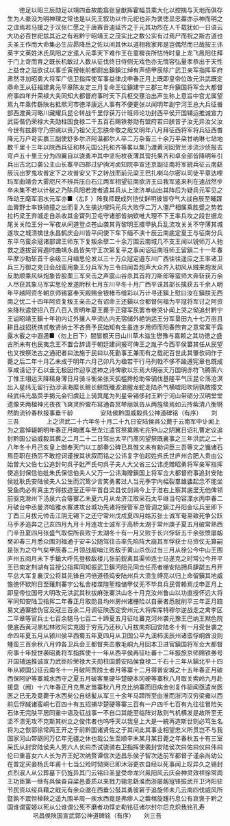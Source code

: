 <!-- { "loadSidebar": true } -->
　　徳足以昭三辰勋足以靖四垂故能翕张皇猷挥霍幅员乘大化以控揣与天地而俱存生为人豪没为明神理之常也是以先王叙功以作元祀也非为褒徳显忠葢亦示神而明之之谊焉若马援之于汉张仁愿之于唐赛音迪延齐之于元其功烈在人千载犹如一日语云大功必百世祀兹其近之有若黔宁昭靖王之茂实比之数公实有过焉尸而祝之斯古道也夫圣王作而大命集必生应昴降岳之佐以间其休以道相我家邦是岂偶然而已哉按王讳英字文英姓沐氏凤阳之定逺人元季天下难作王在童穉丧所怙恃时皇上龙飞鳯阳往拜于门上竒而育之既长机敏过人数从征伐终日侍侧无戏色亦无惰容弘量孝恭出于天性上益竒之滋欲试以事壬寅授帐前都尉出鎭鎭江绰有声绩甲辰除广武卫亲军指挥军府肃然寻加昭勇大将军广信卫指挥使军事益律戊申春正月上既即皇帝位改元洪武既定鼎命王从征福建禽元平章陈友定三月复命王往鎭建宁三郡三年升鎭国将军佥大都督府事四年升荣禄大夫同知大都督府事时天下兵枢交壅治出声生称上意旨中宫尤属望焉九年乘传繇陜右抵熈河市徳泽康远人事有不便更张以闻明年副宁河王总大兵征畨部西渡黄河略川藏耀兵昆仑转战千里俘获万计班师论功封西平侯开国辅运推诚宣力武臣偕仍荣禄大夫勋柱国食禄二千五百石赐铁劵勋有盟府若曰朕昔子汝无异汝父汝今世有兹爵守乃宗祧以贲乃祖父无忘朕命敬之哉又明年八月拜征西将军将兵征西畨降元万户竒实嘉三副使舒多尔济阿温都尔人卒二万杂畜三十余万平朶甘纳琳七站地数千里十三年以陜西兵征和林元国公托和齐等畧以集乃渡黄河回贺兰涉流沙侦报去穹卢五十里王分为四翼自以骁勇冲其中坚衔枚夜薄其营托果齐和卓全部皆降明年引兵出古北口袭公主山长寨平四郡过驴驹河卤知院李宣还京副征南将军綂兵征云南繇辰沅出罗鬼攻普定下之攻普安又下之转战而前元梁王巴扎喇乌尔密以司徒平章达哩玛军曲靖会大雾咫尺不辨兵压白石江两军相望征南欲济王曰我军逺来利在速战然步卒未集不若以计破之乃陈兵阳若渡者遣其兵从上流济单山出其阵后为疑兵元军见之阵动王麾军泅水元军亦■〈厷阝〉阵我师既成列铠仗鲜明彼皆夺气大战自辰至晡蹀血膏野士率铁骑撞之出而复入生擒达哩玛元兵大败俘二万人僵尸相属乘胜蹙之势若拉朽梁王弃城走自杀收其金寳列卫屯守诸部皆纳欵唯大理不下王率兵攻之段世据龙尾关关险王分一军夜从间道登点苍山袭其背黎明王擐甲执兵乱流攻关关不守薄其城遂攻之城溃擒世永昌鹤庆会川皆平间使下车下缅不浃十辰云南底定夏王与征南分兵东平乌蛮余冦诸部谓王师东下复叛余孽二十余万围云南城几不支王闻以锐师万人驰救之遂拔营宵遁时曲靖永昌皆失守王次第复平之事闻诏征南班师王留鎭二十一年春平摩沙勒斩首千余级三月缅思伦发以三十万众冦定邉东川广西往往遥应之王率诸卫兵三万御之克日会战蛮用象王分兵军为三令曰闻吾炮声大众齐入初风从贼来炮发风反助顺乘风纵炮象皆股栗三军夹击之声震山谷杀其首将刀斯郎等蛮师大奔斩获万余人尽获其象马军实思伦发遂附秋七月东川平冬十月广西平诛其部长擒获五千余人明年平越阿资冬朝京师锡宴奉天殿赐金银楮币缯彩以万计寻还鎭上慰曰汝在鎭朕无西南之忧二十四年阿资复叛王亲击之有诏命王还鎭以佥都督何福为平冦将军讨之阿资来降秋遣使招八百八百入贡明年夏王薨于正寝军民罢市巷哭讣闻上哭之恸追封黔宁王谥昭靖王鎭十年初内讧外攘人卒流亾内无宿储外絶饷运王分军垦田九十七万亩且耕且战招抚携贰敬贤纳士不吝赉予民始知有生虽连岁用师而阳春煦育之意常寓于霜露水霰之中遐逷■〈勿上日下〉闇皆覩天日山川草木滋生懋豫与嘉赖之其功徳之盛古所未有也民夷念王不置合辞请于朝廷建祠报可俾王之胤子今西平侯纂其任从民望也又按祭法古之通祀者曰法施于民曰以死勤事王兼而有之载祀百世此其肇欤祠作于薨之后二年十月乙未成于明年六月己卯凡为楹若干行马列戟不侈不踰遵宪章也既成享咸请记于石以垂无极因作迎享送神之诗俾歌以乐焉大明丽天万国明赤符飞腾策六丁惟王翊运天降精身薄日月骑斗衡坐张天弧槛搀抢助帝驷伐基隆平气压昆仑荡沧溟出入星纬无留行劲涉滇海縻长鲸长鲸既殱波浪腥龙蛇走陆杀气横嘘阳吹阴孰敢撄文经武纬光晶荧手揭元会归虞廷上骑箕尾为列星帝锡侈封王黔宁河山带砺分汉明堂堂遗像夹两楹神光夜夜飞爽灵肸蠁布冩通杳冥棽丽飒沓从两旌倐焉如云抟紫清八衡锵然韵流铃春秋报事垂千龄
　　
　　安陆侯黔国威毅呉公神道碑铭（有序）　　刘三吾
　　
　　上之洪武二十六年冬十月二十九日安陆侯呉公薨于云南军中讣闻上为之震悼辍朝明年春正月晦匶车至龙江遣官祭奠赐宅兆钟山之阴翼日诏礼曹定议追封黔国公谥威毅其葬之二月二十二日驾出太平门髙冈望祭既襄事之三年洪武之二十八年冬十月己亥皇上御奉天门以工部奏公碑已具惟文未有勅词臣三吾等文之镵诸石焉臣职在扬厉不敢控词谨按其状叙而铭之公讳复字伯起姓呉氏世庐州合肥人贵由公始曽大父伯七公追封句呉子妣严氏句呉子夫人大父省三公讳虎赠昭勇将军亲军指挥使追封保信伯妣朱氏保信伯夫人父万一公讳海赠鎭国上将军佥大都督府事追封安陆侯妣耿氏安陆侯夫人公生而沉鸷少言笑勇畧过人当元季宇内幅裂羣雄蠭起念不能坐受鱼肉必有真主方得拔迹至正甲午首自梁县仗剑谒今上于淮右上察其底里无他俾领前驱克滁州下汤泉六合等寨乙未夏六月从龙济江取采石太平继当句容溧水丙申春二月破台中丞曼济哈雅水寨进攻台城功先诸将授管军总管调之鎭江丹阳金坛兵至即下丁酉三月拔元帅击江阴无锡下之还守常州戊戍夏四月姑苏张士诚军奄至致死争公跃马手矛追奔之己亥四月九月十月连攻士诚军于高桥太湖于常州庚子夏五月破常熟西门辛丑夏四月张盛气取偿所丧败于太湖冬十有一月又败于长兴俘斩五千余张愤屡衂癸卯春三月悉众围刘福通于安丰公随驾往击率先陷阵大崩其军俘获士马资仗无算嗣是张为之夺气矣甲辰春二月领战舰哨江败敌于黄山杀伤过当三月从徐公今中山王围庐州五阅月未下手鎗大呼先登极敌楼儿张前鋭禽其渠帅连士马遂克之时常公今开平王已南定荆湖有旨授公指挥同知振武卫鎭沔阳元同佥任亮者栅安陆拥兵肆虣五月开平总大军复襄汉公将其先锋自沔倍道径捣安陆州兵大溃生缚亮以归上命留鎭其地威憺徳怀欵附日至薙荆蓁宇公私舍楼堞隍堑粮储甲仗无不毕具兵民胥赖焉戊申正月上即皇帝位国号大明改元洪武其秋拔麻张寨洪山冬十月克汝州鲁山以功直授怀远大将军同知安陆卫指挥二年春正月取勋县均州房州诸栅险以自豪者悉就削平三年正月踣易文通寨掳伪官及冦三百余二月调征陜西定安州元大将库库特穆尔逆战走之禽李区二平章等官兵士七百余駞马七百二十蹄夏五月征吐蕃克河州袭元豫王巴纳王黙色院使底西黄河黒松林败阿实克图于穷荒乃还秋八月拔南郑回安陆冬十有一月受世袭之命四年夏五月从颍川侯平西蜀五年夏四月从卫国公平九溪柿溪辰州诸蛮俘峒酋没则蝩蛮三百余秋八月帅各卫兵会王都督夹击散毛峒九月回本卫进官鎭国将军佥大都督府事十年授世袭昭勇将军指挥使十一年从西平侯再征吐蕃十二年振旅京师赐铁券号开国辅运推诚宣力武臣阶荣禄大夫勋柱国爵安陆侯食禄二千石十三年从鎭北平十四年从颍国公征云南冬十一月破阿贾牓土者月等寨十二月得普安城之十五年春正月破西保阿驴等寨城水西守之夏五月破客里硬华楚硬本冈硬等寨秋八月取关索岭九月赴援盘（阙）十六年春正月克黒定苗寨秋八月克比纳寨而旧病金创复作驲闻亟遣尚医医之已无及竟薨于水西矣公自结髪从军三十余年马蹄所至由淮而浙沔汉穷梁雍以西前后俘馘诸蛮峒七百四十有五招捕华楚硬等寨三百有一户四千七百有九往往冒险矢石体无完肤平居同軰中语及征战事一不自口其能至临阵对敌则气机横发是故所至无坚不溃无攻不克斯其树立之俊伟者也呜呼天以我皇上大是一綂再造斯世则必笃生名将为之恢郭徐常两王开之于前黔国诸贤佐之于其间此其事业相望忠义所贯岂不与我国家河山带砺同万亿年无疆之休也哉公生至顺辛未某月某日薨之年春秋五十有三室采氏从封安陆侯夫人男六人长曰杰试骁骑右卫指挥使袭封安陆侯次曰佑曰仪曰伟曰伦曰重喜女六人长为齐王妃次纳赘谭信次适昌乐侯子智次适前军都督子谨余尚幼公在普定买妾杨氏年甫十七当公殓时恸哭已即沐浴更衣自经以死事闻上叹异久之锡封贞烈淑人从公葬墓下仍旌异其门云铭曰圣皇受命龙兴鳯阳风云庆会神灵效祥徐常両王功臣第一继有呉侯奋自梁邑委质以来戮力输忠繇淮而浙屡衂冦锋振武开卫沔阳驻节民资以绥兵藉之戢元有余众邈在西垂公鼓其勇彼窘于追旋师未几云南四伐威风所暨孰不震怛棹鞅之遥九围半周一疾水西竟是弗瘳人之葢棺旋踵朽息公有哀褒于黔之国谁谓蛮姬以死从公谁谓公死不磨者功惇史勒铭征诸尔封尔后克炽我铭孔寿
　　
　　巩昌侯陜国宣武郭公神道碑铭（有序）　　刘三吾
　　
